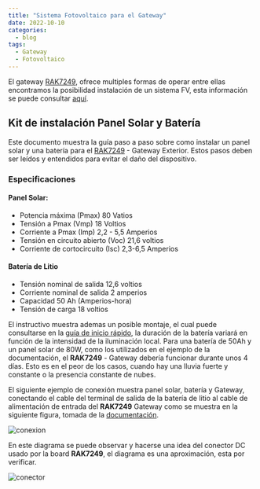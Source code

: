 ```yaml
---
title: "Sistema Fotovoltaico para el Gateway"
date: 2022-10-10
categories:
  - blog
tags:
  - Gateway
  - Fotovoltaico
---
```

El gateway [RAK7249][rak-7249], ofrece multiples formas de operar entre ellas encontramos la posibilidad instalación de un sistema FV, esta información se puede consultar [aquí][S-FV].

## Kit de instalación Panel Solar y Batería

Este documento muestra la guía paso a paso sobre como instalar un panel solar y una batería para el 
[RAK7249][rak-7249] - Gateway Exterior. Estos pasos deben ser leídos y entendidos para evitar el daño del dispositivo.

### Especificaciones
#### Panel Solar: 
 - Potencia máxima (Pmax) 80 Vatios
 - Tensión a Pmax (Vmp) 18 Voltios
 - Corriente a Pmax (Imp) 2,2 - 5,5 Amperios
 - Tensión en circuito abierto (Voc) 21,6 voltios
 - Corriente de cortocircuito (Isc) 2,3-6,5 Amperios

#### Batería de Litio
 - Tensión nominal de salida 12,6 voltios
 - Corriente nominal de salida 2 amperios
 - Capacidad 50 Ah (Amperios-hora)
 - Tensión de carga 18 voltios

El instructivo muestra ademas un posible montaje, el cual puede consultarse en la [guía de inicio rápido][S-FV], la duración de la batería variará en función de la intensidad de la iluminación local. Para una batería de 50Ah y un panel solar de 80W, como los utilizados en el ejemplo de la documentación, el **RAK7249** - Gateway debería funcionar durante unos 4 días. Esto es en el peor de los casos, cuando hay una lluvia fuerte y constante o la presencia constante de nubes.

El siguiente ejemplo de conexión muestra panel solar, batería y Gateway, conectando el cable del terminal de salida de la batería de litio al cable de alimentación de entrada del **RAK7249** Gateway como se muestra en la siguiente figura, tomada de la [documentación][S-FV].

![conexion](../../assets/images/connection.jpg)

En este diagrama se puede observar y hacerse una idea del conector DC usado por la board **RAK7249**, el diagrama es una aproximación, esta por verificar.

![conector](../../assets/images/1.png)

[rak-7249]: https://www.rakwireless.com/en-us/products/lpwan-gateways-and-concentrators/rak7249
[datasheet-rak7249]: https://docs.rakwireless.com/Product-Categories/WisGate/RAK7249/Datasheet/
[S-FV]: https://docs.rakwireless.com/Product-Categories/WisGate/RAK7249/Quickstart/#solar-panel-and-battery-kit-installation